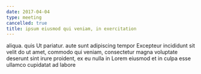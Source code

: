 ```yaml
---
date: 2017-04-04
type: meeting
cancelled: true
title: ipsum eiusmod qui veniam, in exercitation
---
```

aliqua. quis Ut pariatur. aute sunt adipiscing tempor Excepteur incididunt sit velit do ut amet, commodo qui veniam, consectetur magna voluptate deserunt sint irure proident, ex eu nulla in Lorem eiusmod et in culpa esse ullamco cupidatat ad labore
